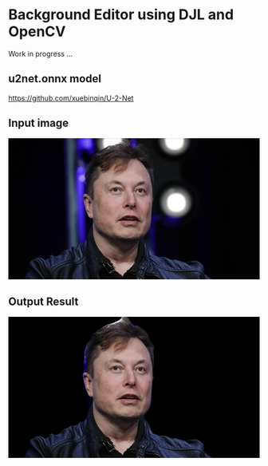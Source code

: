 # Background Editor using DJL and OpenCV 

Work in progress ... 

## u2net.onnx model

https://github.com/xuebinqin/U-2-Net


## Input image 

[![Alt Text](src/test/resources/input/elonmusk.jpg)](src/test/resources/input/elonmusk.jpg)

## Output Result 

[![Alt Text](src/test/resources/output/elonmusk_output.jpg)](src/test/resources/output/elonmusk_output.jpg)
